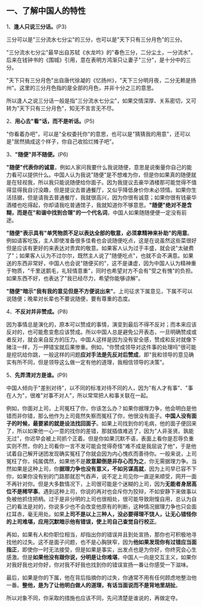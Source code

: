 ## 一、了解中国人的特性

1、**逢人只说三分话。**(P3)

三分可以是"三分流水七分尘"的三分，也可以是"天下只有三分月色"的三分。

"三分流水七分尘"最早出自苏轼《水龙吟》的"春色三分，二分尘土，一分流水"。后来在钱钟书的《围城》引用，意在表明方鸿渐只让妻子"三分"，是十分中的三分。

"天下只有三分月色"出自唐代徐凝的《忆扬州》，"天下三分明月夜，二分无赖是扬州"。这里的三分月色指的是全部的月色，并非十分之三的意思。

所以逢人之说三分话一般是指"三分流水七分尘"，如果交情深厚、关系密切，又可转为"天下只有三分月色"，知无不言言无不尽。

2、**用心去"看"话，而不是听话。**(P5)

"你看着办吧"，可以是"全权委托你"的意思，也可以是"猜猜我的用意"，还可以是"居然搞成这个样子，你自己收拾烂摊子吧"。

3、**"随便"并不随便。**(P6)

**"随便"代表你的诚意**，例如人家问我要什么我说随便，意思是说衡量你自己的能力看可以提供什么。中国人认为我说"随便"是不想难为你，但是你如果真的随便就是在轻视我，所以我只能说随便给你面子。因为我提议去豪华酒楼那可能觉得不值得显得我自讨没趣，但是提议去普通餐厅，又似乎降低身价你未必领情。如果你生活拮据，但是请我去普通餐厅，我就很高兴，因为你很有诚意；如果你很有钱豪华酒楼也吃得起，你却请我吃普通馆子，我就知道你不够意思。**"随便"绝对不是含糊，而是在"和谐中找到合理"的一个代名词**，中国人如果随随便便一定没有前途。

**"随便"表示具有"单凭物质不足以表达全部的敬意，必须拿精神来补助"的用意**。例如请客吃饭，主人即使准备很多佳肴也会说随便吃点，这是在说虽然这些菜很好但是应该有更好的来表达对贵宾的敬意。如果客人认为过于丰盛，就会说"太破费了"；如果客人认为不过尔尔，既然主人说了"随便吃点"，也就不会不满意。如果送的东西非常好，中国人也会说"随便买的"，这不是谦虚，因为中国人认为精神重于物质，"千里送鹅毛，礼轻情意重"，同时也希望对方不会有"受之有愧"的负担。如果东西不好，也表达了"我已经尽力，希望你能够谅解"。

**"随便"暗示"我有我的意见但是不方便说出来"**。上司征求下属意见，下属不可以说随便；晚辈对长辈也不要说随便，要有尊重的态度。

4、**不反对并非赞成。**(P8)

因为事情总是演化的，原本可以赞成的事情，演变到最后不得不反对；而本来应该反对的，也可能愈变愈应该赞成。所以中国人总是避免公开表态，一旦明确赞成或者反对，就会来自反方的压力。中国人这样是因为没有安全感，赞成和反对就像下赌注一样，万一押错宝就后果惨重。例如，"你赞成领导对这件事的处理吗"很可能是挖坑给你跳，一般这样的问题**应对手法是先反对后赞成**，即"我和领导的意见确实有所不同，但是领导这么做一定有他的道理，我相信领导的决策"。

5、**先弄清对方是谁。**(P9)

中国人倾向于"差别对待"，以不同的标准对待不同的人，因为"有人才有事"、"事在人为"，很难"对事不对人"，所以常常把人和事关联在一起。

例如，你面对上司，上司冤枉了你，你该怎么办？如果你据理力争，他会明白是他错而非你错，那么他作为上司竟然失察而冤枉了你，他很没有面子。**中国人没有面子的时候，最要紧的就是设法找回面子**。如果上司找到你的毛病，他的面子便回来了，所以如果他一心一意的找你的差错，那就插值难逃了，因为"人非圣贤。孰能无过"，你迟早会被上司抓个正着。但是你如果沉默不语，表面上看你是忍辱负重实则不然，你的上司看你一言不发可能会觉得奇怪"难不成是我屈说了他"，于是他试着自己解开谜团发现确实冤枉了你就会因为内心愧疚而善待你。一般来说，上司冤枉了你，纯属偶然，如果他不是**故意颠倒是非存心而为之**，你无需据理力争。当然如果是这种上司，你**据理力争也没有意义，不如另谋高就**，因为上司早已容不下你，如果你没有别的门路那就忍气吞声，说不定上司见你一直逆来顺受，网开一面不再针对你。但是大多数情况下，上司很可能是个迷糊的上司，因为**无能者身居高位不是稀罕事**。遇到这种上司，你说的再对也会斥你为狡辩，不如安静下来做事以免被他抓住把柄。过于是非分明的上司也很相处，很可能导致刚愎自用，总认为自己的看法是对的，你说多少也不会改变他原有的判断，这种情况据理力争也只会面红耳赤，毫无用处。如果**上司不是以上三种人，没必要得理不饶人，让无心错怪你的上司难堪，应用沉默暗示他有错误，使上司自己查觉自行校正**。

再如，如果有人和你职位相当，却指出你的错误并且到处宣扬，那你也可积极地寻找他的过失。这不是面子问题，也不是心胸狭窄，因为**他如果发现你有过错应当面指正**，即使你一时无法接受，但是如果是事实，出发点也是为你好，你终究会心生感激。但是**如果他没有跟你说，分明是让你难堪**，中国人一向是交互主义，如果你对我好我也对你好，你对我不好我也找到你的错误宣扬一番让你感受一下滋味。

最后，如果是你的下属，他在背后指摘你的过失，你通常不用有任何顾虑地整治他一番。**整他，是为了让他明白做人的道理，有话当面说而不是背地里胡扯**。

所以对象不同，你采取的措施也应该不同，先问清楚是谁说的，再做定夺。